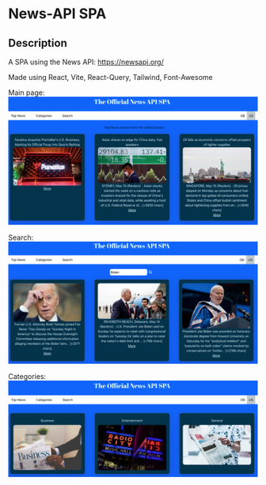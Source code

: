 # News-API SPA

## Description

A SPA using the News API: https://newsapi.org/

Made using React, Vite, React-Query, Tailwind, Font-Awesome

Main page:
![alt_text](https://raw.githubusercontent.com/Joelstraley/News-API-SPA/main/src/assets/readme-images/TopNews.png)

Search:
![alt_text](https://raw.githubusercontent.com/Joelstraley/News-API-SPA/main/src/assets/readme-images/Search.png)

Categories:
![alt_text](https://raw.githubusercontent.com/Joelstraley/News-API-SPA/main/src/assets/readme-images/Categories.png)
